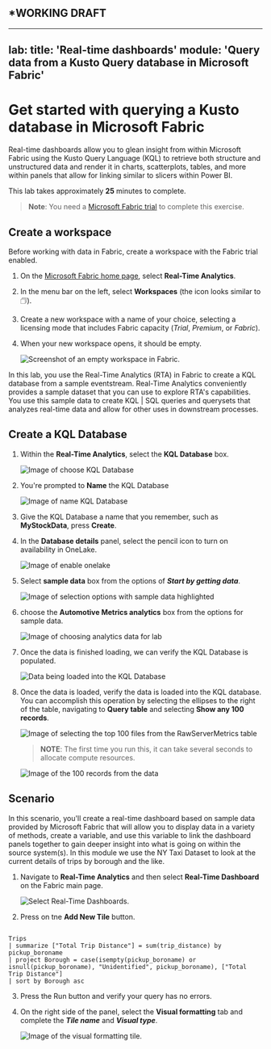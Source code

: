 
## ***WORKING DRAFT**
---
lab:
    title: 'Real-time dashboards'
    module: 'Query data from a Kusto Query database in Microsoft Fabric'
---

# Get started with querying a Kusto database in Microsoft Fabric

Real-time dashboards allow you to glean insight from within Microsoft Fabric using the Kusto Query Language (KQL) to retrieve both structure and unstructured data and render it in charts, scatterplots, tables, and more within panels that allow for linking similar to slicers within Power BI. 

This lab takes approximately **25** minutes to complete.

> **Note**: You need a [Microsoft Fabric trial](https://learn.microsoft.com/fabric/get-started/fabric-trial) to complete this exercise.

## Create a workspace

Before working with data in Fabric, create a workspace with the Fabric trial enabled.

1. On the [Microsoft Fabric home page](https://app.fabric.microsoft.com), select **Real-Time Analytics**.
1. In the menu bar on the left, select **Workspaces** (the icon looks similar to &#128455;).
1. Create a new workspace with a name of your choice, selecting a licensing mode that includes Fabric capacity (*Trial*, *Premium*, or *Fabric*).
1. When your new workspace opens, it should be empty.

    ![Screenshot of an empty workspace in Fabric.](./Images/new-workspace.png)

In this lab, you use the Real-Time Analytics (RTA) in Fabric to create a KQL database from a sample eventstream. Real-Time Analytics  conveniently provides a sample dataset that you can use to explore RTA's capabilities. You use this sample data to create KQL | SQL queries and querysets that analyzes real-time data and allow for other uses in downstream processes.

## Create a KQL Database

1. Within the **Real-Time Analytics**, select the **KQL Database** box.

   ![Image of choose KQL Database](./Images/select-kqldatabase.png)

2. You're prompted to **Name** the KQL Database

   ![Image of name KQL Database](./Images/name-kqldatabase.png)

3. Give the KQL Database a name that you remember, such as **MyStockData**, press **Create**.

4. In the **Database details** panel, select the pencil icon to turn on availability in OneLake.

   ![Image of enable onelake](./Images/enable-onelake-availability.png)

5. Select **sample data** box from the options of ***Start by getting data***.
 
   ![Image of selection options with sample data highlighted](./Images/load-sample-data.png)

6. choose the **Automotive Metrics analytics** box from the options for sample data.

   ![Image of choosing analytics data for lab](./Images/create-sample-data.png)

7. Once the data is finished loading, we can verify the KQL Database is populated.

   ![Data being loaded into the KQL Database](./Images/choose-automotive-operations-analytics.png)

7. Once the data is loaded, verify the data is loaded into the KQL database. You can accomplish this operation by selecting the ellipses to the right of the table, navigating to **Query table** and selecting **Show any 100 records**.

    ![Image of selecting the top 100 files from the RawServerMetrics table](./Images/rawservermetrics-top-100.png)

   > **NOTE**: The first time you run this, it can take several seconds to allocate compute resources.

    ![Image of the 100 records from the data](./Images/explore-with-kql-take-100.png)


## Scenario
In this scenario, you'll create a real-time dashboard based on sample data provided by Microsoft Fabric that will allow you to display data in a variety of methods, create a variable, and use this variable to link the dashboard panels together to gain deeper insight into what is going on within the source system(s). In this module we use the NY Taxi Dataset to look at the current details of trips by borough and the like.

1. Navigate to **Real-Time Analytics** and then select **Real-Time Dashboard** on the Fabric main page.

    ![Select Real-Time Dashboards.](./Images/select-real-time-dashboard.png)

1. Press on tne **Add New Tile** button.

```kusto

Trips
| summarize ["Total Trip Distance"] = sum(trip_distance) by pickup_boroname
| project Borough = case(isempty(pickup_boroname) or isnull(pickup_boroname), "Unidentified", pickup_boroname), ["Total Trip Distance"]
| sort by Borough asc 

```
3. Press the Run button and verify your query has no errors.
4. On the right side of the panel, select the **Visual formatting** tab and complete the ***Tile name*** and ***Visual type***.

   ![Image of the visual formatting tile.](./Images/visual-formatting-tile.png)

